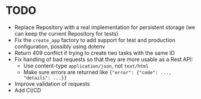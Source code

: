 # TODO

* Replace Repository with a real implementation for persistent storage (we can keep the current Repository
  for tests)
* Fix the `create_app` factory to add support for test and production configuration, possibly using dotenv
* Return 409 conflict if trying to create two tasks with the same ID
* Fix handling of bad requests so that they are more usable as a Rest API:
   * Use content-type `application/json`, not `text/html`
   * Make sure errors are returned like `{"error": {"code": ..., "details": ...}}`
* Improve validation of requests
* Add CI/CD
